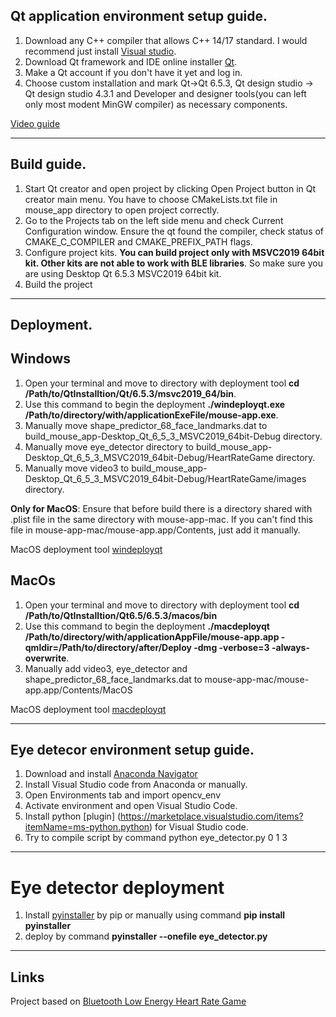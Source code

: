 ## Qt application environment setup guide.

1. Download any C++ compiler that allows C++ 14/17 standard. I would recommend just install [Visual studio](https://visualstudio.microsoft.com/ru/).
2. Download Qt framework and IDE online installer [Qt](https://www.qt.io/product/development-tools).
3. Make a Qt account if you don't have it yet and log in.
4. Choose custom installation and mark  Qt->Qt 6.5.3, Qt design studio -> Qt design studio 4.3.1 and Developer and designer tools(you can left only most modent MinGW compiler) as necessary components.

[Video guide](https://www.youtube.com/watch?v=yIv0vO8B7tQ)

---

## Build guide.

1. Start Qt creator and open project by clicking Open Project button in Qt creator main menu. You have to choose CMakeLists.txt file in mouse_app directory to open project correctly.
2. Go to the Projects tab on the left side menu and check Current Configuration window. Ensure the qt found the compiler, check status of CMAKE_C_COMPILER and CMAKE_PREFIX_PATH flags.
3. Configure project kits. **You can build project only with MSVC2019 64bit kit. Other kits are not able to work with BLE libraries**. So make sure you are using Desktop Qt 6.5.3 MSVC2019 64bit kit.
4. Build the project



---

## Deployment.

## Windows

1. Open your terminal and move to directory with deployment tool **cd /Path/to/QtInstalltion/Qt/6.5.3/msvc2019_64/bin**.
2. Use this command to begin the deployment **./windeployqt.exe /Path/to/directory/with/applicationExeFile/mouse-app.exe**.
3. Manually move shape_predictor_68_face_landmarks.dat to build_mouse_app-Desktop_Qt_6_5_3_MSVC2019_64bit-Debug directory.
4. Manually move eye_detector directory to build_mouse_app-Desktop_Qt_6_5_3_MSVC2019_64bit-Debug/HeartRateGame directory.
5. Manually move video3 to build_mouse_app-Desktop_Qt_6_5_3_MSVC2019_64bit-Debug/HeartRateGame/images directory.

**Only for MacOS**: Ensure that before build there is a directory shared with .plist file in the same directory with mouse-app-mac. If you can't find this file in mouse-app-mac/mouse-app.app/Contents, just add it manually.

MacOS deployment tool [windeployqt](https://doc.qt.io/qt-6/windows-deployment.html)

## MacOs

1. Open your terminal and move to directory with deployment tool **cd /Path/to/QtInstalltion/Qt6.5/6.5.3/macos/bin**
2. Use this command to begin the deployment **./macdeployqt /Path/to/directory/with/applicationAppFile/mouse-app.app -qmldir=/Path/to/directory/after/Deploy -dmg -verbose=3 -always-overwrite**.
3. Manually add video3, eye_detector and shape_predictor_68_face_landmarks.dat to mouse-app-mac/mouse-app.app/Contents/MacOS

MacOS deployment tool [macdeployqt](https://doc.qt.io/qt-6/macos-deployment.html)

---

## Eye detecor environment setup guide.

1. Download and install [Anaconda Navigator](https://docs.anaconda.com/free/navigator/index.html)
2. Install Visual Studio code from Anaconda or manually.
3. Open Environments tab and import opencv_env
4. Activate environment and open Visual Studio Code.
5. Install python [plugin] (https://marketplace.visualstudio.com/items?itemName=ms-python.python) for Visual Studio code.
6. Try to compile script by command python eye_detector.py 0 1 3

---

# Eye detector deployment

1. Install [pyinstaller](https://pypi.org/project/pyinstaller/) by pip or manually using command **pip install pyinstaller**
2. deploy by command **pyinstaller --onefile eye_detector.py**

---
## Links

Project based on [Bluetooth Low Energy Heart Rate Game](https://doc.qt.io/qt-6/qtbluetooth-heartrate-game-example.html)
